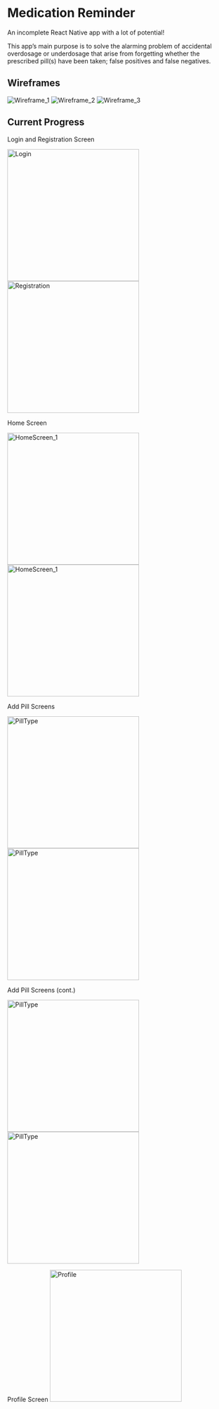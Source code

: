 # Medication Reminder

An incomplete React Native app with a lot of potential!

This app’s main purpose is to solve the alarming problem of accidental overdosage or
underdosage that arise from forgetting whether the prescribed pill(s) have been taken; false
positives and false negatives.

## Wireframes
<img title="Wireframe_1" alt="Wireframe_1" src="/Images/Wireframe 1.png">
<img title="Wireframe_2" alt="Wireframe_2" src="/Images/Wireframe 2.png">
<img title="Wireframe_3" alt="Wireframe_3" src="/Images/Wireframe 3.png">

## Current Progress
Login and Registration Screen
<p float="left">
  <img title="Login" alt="Login" src="/Images/Login.png" width="300">
  <img title="Registration" alt="Registration" src="/Images/Registration.png" width="300">
</p>
Home Screen
<p float="left">
  <img title="HomeScreen_1" alt="HomeScreen_1" src="/Images/HomeScreen_1.png" width="300">
  <img title="HomeScreen_2" alt="HomeScreen_1" src="/Images/HomeScreen_2.png" width="300">
</p>
Add Pill Screens
<p float="left">
  <img title="PillType" alt="PillType" src="/Images/PillType.png" width="300">
  <img title="PillColour" alt="PillType" src="/Images/PillColour.png" width="300">
</p>
Add Pill Screens (cont.)
<p float="left">
  <img title="PillDescription" alt="PillType" src="/Images/PillDescription.png" width="300">
  <img title="PillTimes" alt="PillType" src="/Images/PillTimes.png" width="300">
</p>
Profile Screen
<img title="Profile" alt="Profile" src="/Images/ProfileScreen.png" width="300">

